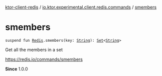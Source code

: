 [ktor-client-redis](../index.md) / [io.ktor.experimental.client.redis.commands](index.md) / [smembers](./smembers.md)

# smembers

`suspend fun `[`Redis`](../io.ktor.experimental.client.redis/-redis/index.md)`.smembers(key: `[`String`](https://kotlinlang.org/api/latest/jvm/stdlib/kotlin/-string/index.html)`): `[`Set`](https://kotlinlang.org/api/latest/jvm/stdlib/kotlin.collections/-set/index.html)`<`[`String`](https://kotlinlang.org/api/latest/jvm/stdlib/kotlin/-string/index.html)`>`

Get all the members in a set

https://redis.io/commands/smembers

**Since**
1.0.0

